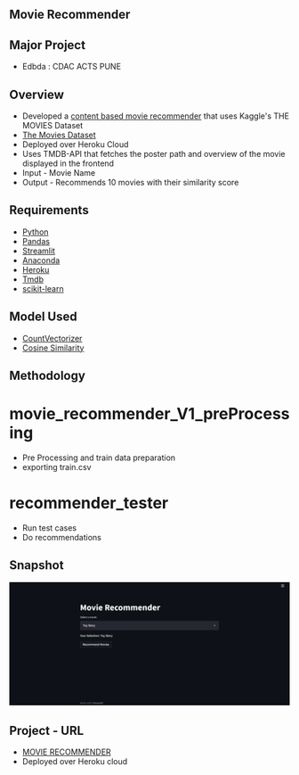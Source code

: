 ## Movie Recommender
## Major Project
- Edbda : CDAC ACTS PUNE

## Overview

- Developed a [content based movie recommender](https://developers.google.com/machine-learning/recommendation/content-based/basics) that uses Kaggle's THE MOVIES Dataset
- [The Movies Dataset](https://www.kaggle.com/rounakbanik/the-movies-dataset)
- Deployed over Heroku Cloud
- Uses TMDB-API that fetches the poster path and overview of the movie displayed in the frontend
- Input - Movie Name
- Output - Recommends 10 movies with their similarity score

## Requirements

- [Python](https://www.python.org/downloads/)
- [Pandas](https://pandas.pydata.org/)
- [Streamlit](https://streamlit.io/)
- [Anaconda](https://www.anaconda.com/)
- [Heroku](https://www.heroku.com/)
- [Tmdb](https://www.themoviedb.org/documentation/api)
- [scikit-learn](https://scikit-learn.org/stable/)

## Model Used
- [CountVectorizer](https://scikit-learn.org/stable/modules/generated/sklearn.feature_extraction.text.CountVectorizer.html)
- [Cosine Similarity](https://scikit-learn.org/stable/modules/generated/sklearn.metrics.pairwise.cosine_similarity.html)

## Methodology

# movie_recommender_V1_preProcessing
- Pre Processing and train data preparation
- exporting train.csv

# recommender_tester
- Run test cases
- Do recommendations

## Snapshot
![alt text](https://github.com/oliabhi/Movie-Recommender/blob/main/Images/heroku.png)


## Project - URL
- [MOVIE RECOMMENDER](https://group11edbda.herokuapp.com/)
- Deployed over Heroku cloud